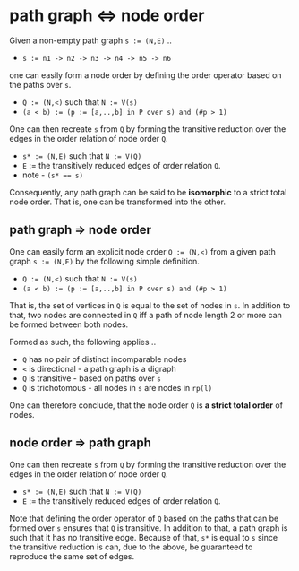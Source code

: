 
<!-- ======================================================================= -->
# path graph <=> node order

Given a non-empty path graph `s := (N,E)` ..

* `s := n1 -> n2 -> n3 -> n4 -> n5 -> n6`

one can easily form a node order by defining
the order operator based on the paths over `s`.

* `Q := (N,<)` such that `N := V(s)`
* `(a < b) := (p := [a,..,b] in P over s) and (#p > 1)`

One can then recreate `s` from `Q` by forming the transitive
reduction over the edges in the order relation of node order `Q`.

* `s* := (N,E)` such that `N := V(Q)`
* `E` := the transitively reduced edges of order relation `Q`.
* note - `(s* == s)`

Consequently, any path graph can be said to be **isomorphic** to a
strict total node order. That is, one can be transformed into the other.

<!-- ======================================================================= -->
## path graph => node order

One can easily form an explicit node order `Q := (N,<)` from a given path graph
`s := (N,E)` by the following simple definition.

* `Q := (N,<)` such that `N := V(s)`
* `(a < b) := (p := [a,..,b] in P over s) and (#p > 1)`

That is, the set of vertices in `Q` is equal to the set of nodes in `s`. In
addition to that, two nodes are connected in `Q` iff a path of node length
2 or more can be formed between both nodes.

Formed as such, the following applies ..

* `Q` has no pair of distinct incomparable nodes
* `<` is directional - a path graph is a digraph
* `Q` is transitive - based on paths over `s`
* `Q` is trichotomous - all nodes in `s` are nodes in `rp(l)`

One can therefore conclude, that the node order
`Q` is **a strict total order** of nodes.

<!-- ======================================================================= -->
## node order => path graph

One can then recreate `s` from `Q` by forming the transitive
reduction over the edges in the order relation of node order `Q`.

* `s* := (N,E)` such that `N := V(Q)`
* `E` := the transitively reduced edges of order relation `Q`.

Note that defining the order operator of `Q` based on the paths that can be
formed over `s` ensures that `Q` is transitive. In addition to that, a path
graph is such that it has no transitive edge. Because of that, `s*` is equal
to `s` since the transitive reduction is can, due to the above, be guaranteed
to reproduce the same set of edges.
